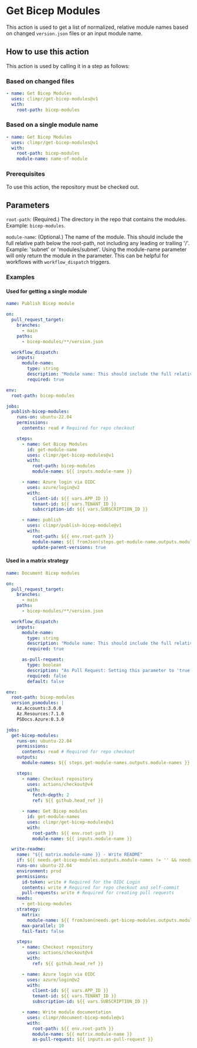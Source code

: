 # Get Bicep Modules

This action is used to get a list of normalized, relative module names based on changed `version.json` files or an input module name.

## How to use this action

This action is used by calling it in a step as follows:

### Based on changed files

```yaml
- name: Get Bicep Modules
  uses: climpr/get-bicep-modules@v1
  with:
    root-path: bicep-modules
```

### Based on a single module name

```yaml
- name: Get Bicep Modules
  uses: climpr/get-bicep-modules@v1
  with:
    root-path: bicep-modules
    module-name: name-of-module
```

### Prerequisites

To use this action, the repository must be checked out.

## Parameters

`root-path`: (Required.) The directory in the repo that contains the modules. Example: `bicep-modules`.

`module-name`: (Optional.) The name of the module. This should include the full relative path below the root-path, not including any leading or trailing '/'. Example: 'subnet' or 'modules/subnet'.
Using the module-name parameter will only return the module in the parameter. This can be helpful for workflows with `workflow_dispatch` triggers.

### Examples

#### Used for getting a single module

```yaml
name: Publish Bicep module

on:
  pull_request_target:
    branches:
      - main
    paths:
      - bicep-modules/**/version.json

  workflow_dispatch:
    inputs:
      module-name:
        type: string
        description: "Module name: This should include the full relative tree below the root path. Example: 'subnet' or 'modules/subnet'."
        required: true

env:
  root-path: bicep-modules

jobs:
  publish-bicep-modules:
    runs-on: ubuntu-22.04
    permissions:
      contents: read # Required for repo checkout

    steps:
      - name: Get Bicep Modules
        id: get-module-name
        uses: climpr/get-bicep-modules@v1
        with:
          root-path: bicep-modules
          module-name: ${{ inputs.module-name }}

      - name: Azure login via OIDC
        uses: azure/login@v2
        with:
          client-id: ${{ vars.APP_ID }}
          tenant-id: ${{ vars.TENANT_ID }}
          subscription-id: ${{ vars.SUBSCRIPTION_ID }}

      - name: publish
        uses: climpr/publish-bicep-module@v1
        with:
          root-path: ${{ env.root-path }}
          module-name: ${{ fromJson(steps.get-module-name.outputs.module-names)[0] }}
          update-parent-versions: true
```

#### Used in a matrix strategy

```yaml
name: Document Bicep modules

on:
  pull_request_target:
    branches:
      - main
    paths:
      - bicep-modules/**/version.json

  workflow_dispatch:
    inputs:
      module-name:
        type: string
        description: "Module name: This should include the full relative tree below the root path. Example: 'subnet' or 'modules/subnet'."
        required: true

      as-pull-request:
        type: boolean
        description: "As Pull Request: Setting this parameter to 'true' will create a pull request instead of committing directly to main."
        required: false
        default: false

env:
  root-path: bicep-modules
  version_psmodules: |
    Az.Accounts:3.0.0
    Az.Resources:7.1.0
    PSDocs.Azure:0.3.0

jobs:
  get-bicep-modules:
    runs-on: ubuntu-22.04
    permissions:
      contents: read # Required for repo checkout
    outputs:
      module-names: ${{ steps.get-module-names.outputs.module-names }}

    steps:
      - name: Checkout repository
        uses: actions/checkout@v4
        with:
          fetch-depth: 2
          ref: ${{ github.head_ref }}

      - name: Get Bicep modules
        id: get-module-names
        uses: climpr/get-bicep-modules@v1
        with:
          root-path: ${{ env.root-path }}
          module-name: ${{ inputs.module-name }}

  write-readme:
    name: "${{ matrix.module-name }} - Write README"
    if: ${{ needs.get-bicep-modules.outputs.module-names != '' && needs.get-bicep-modules.outputs.module-names != '[]' }}
    runs-on: ubuntu-22.04
    environment: prod
    permissions:
      id-token: write # Required for the OIDC Login
      contents: write # Required for repo checkout and self-commit
      pull-requests: write # Required for creating pull requests
    needs:
      - get-bicep-modules
    strategy:
      matrix:
        module-name: ${{ fromJson(needs.get-bicep-modules.outputs.module-names) }}
      max-parallel: 10
      fail-fast: false

    steps:
      - name: Checkout repository
        uses: actions/checkout@v4
        with:
          ref: ${{ github.head_ref }}

      - name: Azure login via OIDC
        uses: azure/login@v2
        with:
          client-id: ${{ vars.APP_ID }}
          tenant-id: ${{ vars.TENANT_ID }}
          subscription-id: ${{ vars.SUBSCRIPTION_ID }}

      - name: Write module documentation
        uses: climpr/document-bicep-module@v1
        with:
          root-path: ${{ env.root-path }}
          module-name: ${{ matrix.module-name }}
          as-pull-request: ${{ inputs.as-pull-request }}
```
